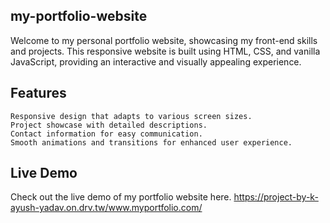## my-portfolio-website

Welcome to my personal portfolio website, showcasing my front-end skills and projects. This responsive website is built using HTML, CSS, and vanilla JavaScript, providing an interactive and visually appealing experience.

## Features
    Responsive design that adapts to various screen sizes.
    Project showcase with detailed descriptions.
    Contact information for easy communication.
    Smooth animations and transitions for enhanced user experience.

## Live Demo

Check out the live demo of my portfolio website here.
https://project-by-k-ayush-yadav.on.drv.tw/www.myportfolio.com/
